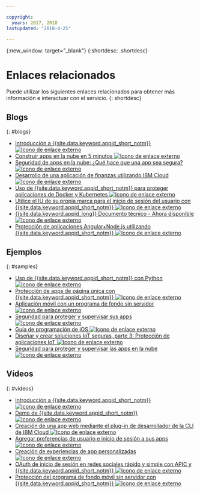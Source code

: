 ```yaml
---

copyright:
  years: 2017, 2018
lastupdated: "2018-4-25"

---
```


{:new_window: target="_blank"}
{:shortdesc: .shortdesc}


# Enlaces relacionados

Puede utilizar los siguientes enlaces relacionados para obtener más información e interactuar con el servicio.
{: shortdesc}


## Blogs
{: #blogs}

* <a href="https://www.ibm.com/blogs/bluemix/2017/03/introducing-ibm-bluemix-app-id-authentication-profiles-service-app-developers/" target="_blank">Introducción a {{site.data.keyword.appid_short_notm}} <img src="../../icons/launch-glyph.svg" alt="Icono de enlace externo"></a>
* <a href="https://www.ibm.com/blogs/bluemix/2017/10/build-cloud-apps-5-minutes/" target="_blank">Construir apps en la nube en 5 minutos <img src="../../icons/launch-glyph.svg" alt="Icono de enlace externo"></a>
* <a href="https://www.ibm.com/blogs/bluemix/2017/08/cloud-app-security-makes-secure-app/" target="_blank">Seguridad de apps en la nube: ¿Qué hace que una app sea segura?<img src="../../icons/launch-glyph.svg" alt="Icono de enlace externo"></a>
* <a href="https://www.ibm.com/blogs/bluemix/2017/08/developing-finance-application-using-ibm-cloud/" target="_blank">Desarrollo de una aplicación de finanzas utilizando IBM Cloud <img src="../../icons/launch-glyph.svg" alt="Icono de enlace externo"></a>
* <a href="https://www.ibm.com/blogs/bluemix/2018/02/using-app-id-secure-docker-kubernetes-applications/" target="_blank">Uso de {{site.data.keyword.appid_short_notm}} para proteger aplicaciones de Docker y Kubernetes <img src="../../icons/launch-glyph.svg" alt="Icono de enlace externo"></a>
* <a href="https://www.ibm.com/blogs/bluemix/2018/01/use-branded-ui-user-sign-app-id/" target="_blank">Utilice el IU de su propia marca para el inicio de sesión del usuario con {{site.data.keyword.appid_short_notm}} <img src="../../icons/launch-glyph.svg" alt="Icono de enlace externo"></a>
* <a href="https://www.ibm.com/blogs/bluemix/2018/04/ibm-cloud-app-id-technical-white-paper-now-available/" target="_blank">{{site.data.keyword.appid_long}} Documento técnico - Ahora disponible <img src="../../icons/launch-glyph.svg" alt="Icono de enlace externo"></a>
* <a href="https://www.ibm.com/blogs/bluemix/2018/04/securing-angularnode-js-applications-using-app-id/" target="_blank">Protección de aplicaciones Angular+Node.js utilizando {{site.data.keyword.appid_short_notm}} <img src="../../icons/launch-glyph.svg" alt="Icono de enlace externo"></a>


## Ejemplos
{: #samples}

* <a href="https://github.com/mnsn/appid-python-flask-example" target="_blank">Uso de {{site.data.keyword.appid_short_notm}} con Python <img src="../../icons/launch-glyph.svg" alt="Icono de enlace externo"></a>
* <a href="https://www.ibm.com/blogs/bluemix/2017/09/securing-single-page-apps-app-id-service/" target="_blank">Protección de apps de página única con {{site.data.keyword.appid_short_notm}} <img src="../../icons/launch-glyph.svg" alt="Icono de enlace externo"></a>
* <a href="https://console.bluemix.net/docs/tutorials/serverless-mobile-backend.html#mobile-application-with-a-serverless-backend" target="_blank">Aplicación móvil con un programa de fondo sin servidor <img src="../../icons/launch-glyph.svg" alt="Icono de enlace externo"></a>
* <a href="https://www.ibm.com/cloud/garage/content/architecture/securityArchitecture/security-for-application" target="_blank">Seguridad para proteger y supervisar sus apps <img src="../../icons/launch-glyph.svg" alt="Icono de enlace externo"></a>
* <a href="https://console.bluemix.net/docs/swift/index.html#overview" target="_blank">Guía de programación de iOS <img src="../../icons/launch-glyph.svg" alt="Icono de enlace externo"></a>
* <a href="https://www.ibm.com/developerworks/security/library/iot-trs-secure-iot-solutions3/index.html" target="_blank">Diseñar y crear soluciones IoT seguras, parte 3: Protección de aplicaciones IoT <img src="../../icons/launch-glyph.svg" alt="Icono de enlace externo"></a>
* <a href="https://www.ibm.com/cloud/garage/architectures/securityArchitecture/security-for-application" target="_blank">Seguridad para proteger y supervisar las apps en la nube <img src="../../icons/launch-glyph.svg" alt="Icono de enlace externo"></a>



## Vídeos
{: #videos}

* <a href="https://www.youtube.com/watch?v=cTn7l_J3tPg" target="_blank">Introducción a {{site.data.keyword.appid_short_notm}} <img src="../../icons/launch-glyph.svg" alt="Icono de enlace externo"></a>
* <a href="https://www.youtube.com/watch?v=HYomAFlNxqw" target="_blank">Demo de {{site.data.keyword.appid_short_notm}} <img src="../../icons/launch-glyph.svg" alt="Icono de enlace externo"></a>
* <a href="https://www.youtube.com/watch?v=JrnwFXclKcI" target="_blank">Creación de una app web mediante el plug-in de desarrollador de la CLI de IBM Cloud <img src="../../icons/launch-glyph.svg" alt="Icono de enlace externo"></a>
* <a href="https://www.youtube.com/watch?v=Glb412s4X3Q" target="_blank">Agregar preferencias de usuario e inicio de sesión a sus apps <img src="../../icons/launch-glyph.svg" alt="Icono de enlace externo"></a>
* <a href="https://www.youtube.com/watch?v=VVWw5AjYg48" target="_blank">Creación de experiencias de app personalizadas <img src="../../icons/launch-glyph.svg" alt="Icono de enlace externo"></a>
* <a href="https://www.youtube.com/watch?v=Fa9YD2NGZiE" target="_blank">OAuth de inicio de sesión en redes sociales rápido y simple con APIC y {{site.data.keyword.appid_short_notm}} <img src="../../icons/launch-glyph.svg" alt="Icono de enlace externo"></a>
* <a href="https://youtu.be/aGcfqBGevxM" target="_blank">Protección del programa de fondo móvil sin servidor con {{site.data.keyword.appid_short_notm}} <img src="../../icons/launch-glyph.svg" alt="Icono de enlace externo"></a>

